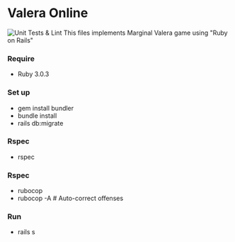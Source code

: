 # Valera Online
![Unit Tests & Lint](https://github.com/Napwob/Project214/workflows/Unit%20Tests%20&%20Lint/badge.svg)
This files implements Marginal Valera game using "Ruby on Rails"
### Require  
 * Ruby 3.0.3
### Set up
 * gem install bundler
 * bundle install
 * rails db:migrate
### Rspec
 * rspec
### Rspec
 * rubocop
 * rubocop -A # Auto-correct offenses
### Run
 * rails s
